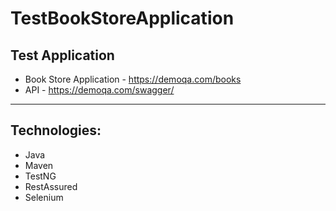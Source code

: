 # TestBookStoreApplication

## Test Application
* Book Store Application - https://demoqa.com/books
* API - https://demoqa.com/swagger/

_____________

## Technologies:
* Java
* Maven
* TestNG
* RestAssured
* Selenium 
